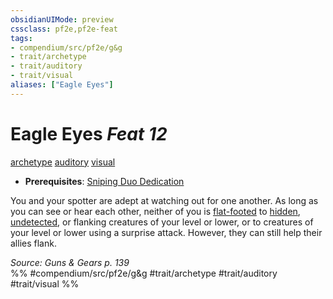 ```yaml
---
obsidianUIMode: preview
cssclass: pf2e,pf2e-feat
tags:
- compendium/src/pf2e/g&g
- trait/archetype
- trait/auditory
- trait/visual
aliases: ["Eagle Eyes"]
---
```

# Eagle Eyes  *Feat 12*  
[archetype](../../rules/traits/archetype.md)  [auditory](../../rules/traits/auditory.md)  [visual](../../rules/traits/visual.md)  

- **Prerequisites**: [Sniping Duo Dedication](sniping-duo-dedication-g-g.md)

You and your spotter are adept at watching out for one another. As long as you can see or hear each other, neither of you is [flat-footed](../../rules/conditions.md#Flat-footed) to [hidden](../../rules/conditions.md#Hidden), [undetected](../../rules/conditions.md#Undetected), or flanking creatures of your level or lower, or to creatures of your level or lower using a surprise attack. However, they can still help their allies flank.

*Source: Guns & Gears p. 139*  
%% #compendium/src/pf2e/g&g #trait/archetype #trait/auditory #trait/visual %%